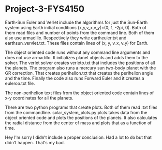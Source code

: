# Project-3-FYS4150

Earth-Sun Euler and Verlet include the algorithms for just the Sun-Earth system using Earth initial conditions (x,y,v_x,v_y)=(0, 1, -2pi, 0). Both of them read files and number of points from the command line. Both of them also use armadillo. Respectively they write eartheuler.txt and earthsun_vervlet.txt. These files contain lines of (x, y, v_x, v_y) for Earth.

The object oriented code runs without any command line arguments and does not use armadillo. It initializes planet objects and adds them to the solver. The verlet solver creates verleto.txt that includes the positions of all the planets. The program also runs a mercury sun two-body planet with the GR correction. That creates perihelion.txt that creates the perihelion angle and the time. Finally the code also runs Forward Euler and it creates a euleroo.txt file. 

The non-perihelion text files from the object oriented code contain lines of x-y coordinates for all the planets. 

There are two python programs that create plots. Both of them read .txt files from the commandline. solar_system_plots.py plots takes data from the object oriented code and plots the positions of the planets. It also calculates the radial distance from the center of mass and plots that as a function of time.

Hey I'm sorry I didn't include a proper conclusion. Had a lot to do but that didn't happen. That's my bad.
